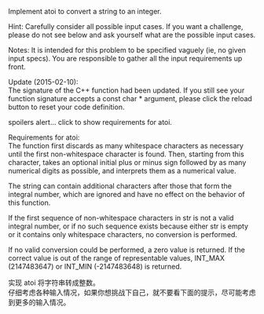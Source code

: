 Implement atoi to convert a string to an integer.

Hint: Carefully consider all possible input cases. If you want a challenge, please do not see below and ask yourself what are the possible input cases.

Notes: It is intended for this problem to be specified vaguely (ie, no given input specs). You are responsible to gather all the input requirements up front.

Update (2015-02-10):  
The signature of the C++ function had been updated. If you still see your function signature accepts a const char * argument, please click the reload button  to reset your code definition.

spoilers alert... click to show requirements for atoi.

Requirements for atoi:  
The function first discards as many whitespace characters as necessary until the first non-whitespace character is found. Then, starting from this character, takes an optional initial plus or minus sign followed by as many numerical digits as possible, and interprets them as a numerical value.

The string can contain additional characters after those that form the integral number, which are ignored and have no effect on the behavior of this function.

If the first sequence of non-whitespace characters in str is not a valid integral number, or if no such sequence exists because either str is empty or it contains only whitespace characters, no conversion is performed.

If no valid conversion could be performed, a zero value is returned. If the correct value is out of the range of representable values, INT_MAX (2147483647) or INT_MIN (-2147483648) is returned.


实现 atoi 将字符串转成整数。  
仔细考虑各种输入情况，如果你想挑战下自己，就不要看下面的提示，尽可能考虑到更多的输入情况。  

